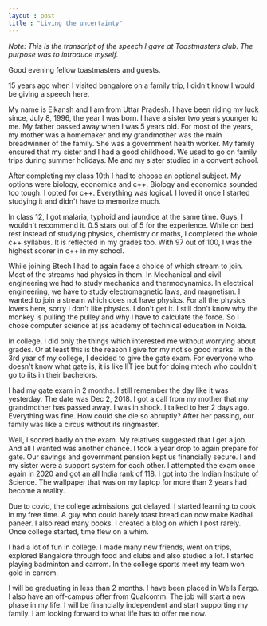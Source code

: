```yaml
---
layout : post
title : "Living the uncertainty"
--- 
```

*Note: This is the transcript of the speech I gave at Toastmasters club. The purpose was to introduce myself.*

Good evening fellow toastmasters and guests. 

15 years ago when I visited bangalore on a family trip, I didn't know I would be giving a speech here. 

My name is Eikansh and I am from Uttar Pradesh. I have been riding my luck since, July 8, 1996, the year I was born. I have a sister two years younger to me. My father passed away when I was 5 years old. For most of the years, my mother was a homemaker and my grandmother was the main breadwinner of the family. She was a government health worker. My family ensured that my sister and I had a good childhood. We used to go on family trips during summer holidays. Me and my sister studied in a convent school. 

After completing my class 10th I had to choose an optional subject. My options were biology, economics and c++. Biology and economics sounded too tough. I opted for c++. Everything was logical. I loved it once I started studying it and didn't have to memorize much.

In class 12, I got malaria, typhoid and jaundice at the same time. Guys, I wouldn't recommend it. 0.5 stars out of 5 for the experience. While on bed rest instead of studying physics, chemistry or maths, I completed the whole c++ syllabus. It is reflected in my grades too. With 97 out of 100, I was the highest scorer in c++ in my school. 

While joining Btech I had to again face a choice of which stream to join. Most of the streams had physics in them. In Mechanical and civil engineering we had to study mechanics and thermodynamics. In electrical engineering, we have to study electromagnetic laws, and magnetism. I wanted to join a stream which does not have physics. For all the physics lovers here, sorry I don't like physics. I don't get it. I still don't know why the monkey is pulling the pulley and why I have to calculate the force. So I chose computer science at jss academy of technical education in Noida. 

In college, I did only the things which interested me without worrying about grades. Or at least this is the reason I give for my not so good marks. In the 3rd year of my college, I decided to give the gate exam. For everyone who doesn't know what gate is, it is like IIT jee but for doing mtech who couldn't go to iits in their bachelors.

I had my gate exam in 2 months. I still remember the day like it was yesterday. The date was Dec 2, 2018. I got a call from my mother that my grandmother has passed away. I was in shock. I talked to her 2 days ago. Everything was fine. How could she die so abruptly? After her passing, our family was like a circus without its ringmaster. 

Well, I scored badly on the exam. 
My relatives suggested that I get a job. And all I wanted was another chance. I took a year drop to again prepare for gate. Our savings and government pension kept us financially secure. I and my sister were a support system for each other. I attempted the exam once again in 2020 and got an all India rank of 118. I got into the Indian Institute of Science. The wallpaper that was on my laptop for more than 2 years had become a reality.

Due to covid, the college admissions got delayed. I started learning to cook in my free time. A guy who could barely toast bread can now make Kadhai paneer. I also read many books. I created a blog on which I post rarely. Once college started, time flew on a whim. 

I had a lot of fun in college. I made many new friends, went on trips, explored Bangalore through food and clubs and also studied a lot. I started playing badminton and carrom. In the college sports meet my team won gold in carrom.

I will be graduating in less than 2 months. 
I have been placed in Wells Fargo. I also have an off-campus offer from Qualcomm. The job will start a new phase in my life. I will be financially independent and start supporting my family. I am looking forward to what life has to offer me now. 
